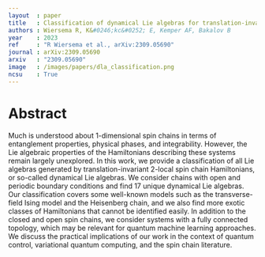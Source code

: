 ```yaml
---
layout  : paper
title   : Classification of dynamical Lie algebras for translation-invariant 2-local spin systems in one dimension
authors : Wiersema R, K&#0246;kc&#0252; E, Kemper AF, Bakalov B
year    : 2023
ref     : "R Wiersema et al., arXiv:2309.05690"
journal : arXiv:2309.05690
arxiv   : "2309.05690"
image   : /images/papers/dla_classification.png
ncsu    : True
---
```


# Abstract
Much is understood about 1-dimensional spin chains in terms of entanglement properties, physical phases, and integrability. However, the Lie algebraic properties of the Hamiltonians describing these systems remain largely unexplored. In this work, we provide a classification of all Lie algebras generated by translation-invariant $2$-local spin chain Hamiltonians, or so-called dynamical Lie algebras. We consider chains with open and periodic boundary conditions and find 17 unique dynamical Lie algebras. Our classification covers some well-known models such as the transverse-field Ising model and the Heisenberg chain, and we also find more exotic classes of Hamiltonians that cannot be identified easily. In addition to the closed and open spin chains, we consider systems with a fully connected topology, which may be relevant for quantum machine learning approaches. We discuss the practical implications of our work in the context of quantum control, variational quantum computing, and the spin chain literature. 
